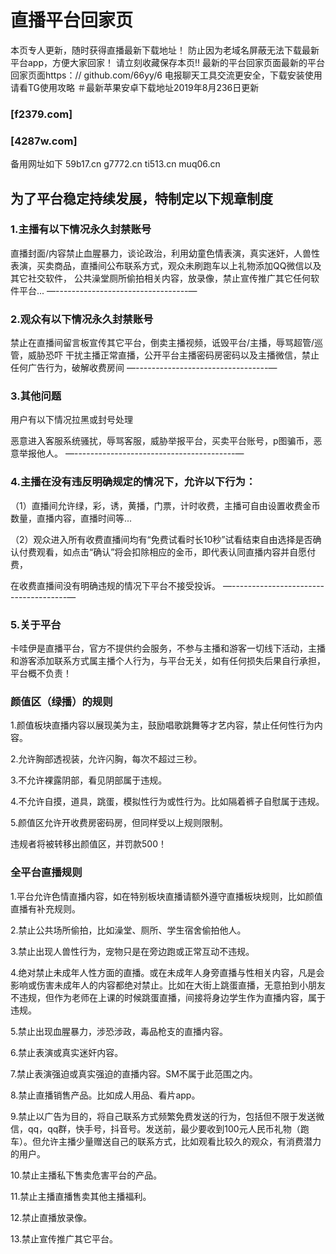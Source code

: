 # 直播平台回家页
本页专人更新，随时获得直播最新下载地址！
防止因为老域名屏蔽无法下载最新平台app，方便大家回家！
请立刻收藏保存本页!! 
最新的平台回家页面最新的平台回家页面https：// github.com/66yy/6
电报聊天工具交流更安全，下载安装使用请看TG使用攻略
＃最新苹果安卓下载地址2019年8月236日更新
### [f2379.com]
### [4287w.com]
备用网址如下
59b17.cn
g7772.cn
ti513.cn
muq06.cn
## 为了平台稳定持续发展，特制定以下规章制度

### 1.主播有以下情况永久封禁账号

直播封面/内容禁止血腥暴力，谈论政治，利用幼童色情表演，真实迷奸，人兽性表演，买卖商品，直播间公布联系方式，观众未刷跑车以上礼物添加QQ微信以及其它社交软件，
公共澡堂厕所偷拍相关内容，放录像，禁止宣传推广其它任何软件平台...
—---------------------------------—
### 2.观众有以下情况永久封禁账号

禁止在直播间留言板宣传其它平台，倒卖主播视频，诋毁平台/主播，辱骂超管/巡管，威胁恐吓 干扰主播正常直播，公开平台主播密码房密码以及主播微信，禁止任何广告行为，破解收费房间
—---------------------------------—
### 3.其他问题

用户有以下情况拉黑或封号处理

恶意进入客服系统骚扰，辱骂客服，威胁举报平台，买卖平台账号，p图骗币，恶意举报他人。
—----------------------------------------—


### 4.主播在没有违反明确规定的情况下，允许以下行为：

（1）直播间允许绿，彩，诱，黄播，门票，计时收费，主播可自由设置收费金币数量，直播内容，直播时间等...

（2）观众进入所有收费直播间均有“免费试看时长10秒”试看结束自由选择是否确认付费观看，如点击“确认”将会扣除相应的金币，即代表认同直播内容并自愿付费，

在收费直播间没有明确违规的情况下平台不接受投诉。
—-------------------------------------—

### 5.关于平台

卡哇伊是直播平台，官方不提供约会服务，不参与主播和游客一切线下活动，主播和游客添加联系方式属主播个人行为，与平台无关，如有任何损失后果自行承担，平台概不负责！

### 颜值区（绿播）的规则

1.颜值板块直播内容以展现美为主，鼓励唱歌跳舞等才艺内容，禁止任何性行为内容。

2.允许胸部透视装，允许闪胸，每次不超过三秒。

3.不允许裸露阴部，看见阴部属于违规。

4.不允许自摸，道具，跳蛋，模拟性行为或性行为。比如隔着裤子自慰属于违规。

5.颜值区允许开收费房密码房，但同样受以上规则限制。

违规者将被转移出颜值区，并罚款500！



### 全平台直播规则
1.平台允许色情直播内容，如在特别板块直播请额外遵守直播板块规则，比如颜值直播有补充规则。

2.禁止公共场所偷拍，比如澡堂、厕所、学生宿舍偷拍他人。

3.禁止出现人兽性行为，宠物只是在旁边跑或正常互动不违规。

4.绝对禁止未成年人性方面的直播。或在未成年人身旁直播与性相关内容，凡是会影响或伤害未成年人的内容都绝对禁止。比如在大街上跳蛋直播，无意拍到小朋友不违规，但作为老师在上课的时候跳蛋直播，间接将身边学生作为直播内容，属于违规。

5.禁止出现血腥暴力，涉恐涉政，毒品枪支的直播内容。

6.禁止表演或真实迷奸内容。

7.禁止表演强迫或真实强迫的直播内容。SM不属于此范围之内。

8.禁止直播销售产品。比如成人用品、看片app。

9.禁止以广告为目的，将自己联系方式频繁免费发送的行为，包括但不限于发送微信，qq，qq群，快手号，抖音号。发送前，最少要收到100元人民币礼物（跑车）。但允许主播少量赠送自己的联系方式，比如观看比较久的观众，有消费潜力的用户。

10.禁止主播私下售卖危害平台的产品。

11.禁止主播直播售卖其他主播福利。

12.禁止直播放录像。

13.禁止宣传推广其它平台。
